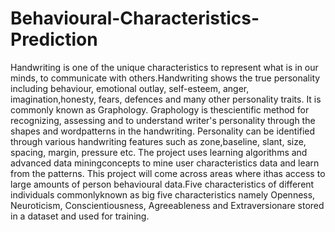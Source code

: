 # Behavioural-Characteristics-Prediction
Handwriting is one of the unique characteristics to represent what is in our minds, to communicate with others.Handwriting  shows  the  true  personality  including  behaviour,  emotional  outlay,  self-esteem,  anger,  imagination,honesty, fears, defences and many other personality traits. It is commonly known as Graphology. Graphology is thescientific method for recognizing, assessing and to understand writer's personality through the shapes and wordpatterns  in  the  handwriting.  Personality  can  be  identified  through  various  handwriting  features  such  as  zone,baseline, slant, size, spacing, margin, pressure etc. The project uses learning algorithms and advanced data miningconcepts to mine user characteristics data and learn from the patterns. This project will come across areas where ithas access to large amounts of person behavioural data.Five  characteristics  of  different  individuals  commonlyknown as big five characteristics namely Openness, Neuroticism, Conscientiousness, Agreeableness and Extraversionare stored in a dataset and used for training.
